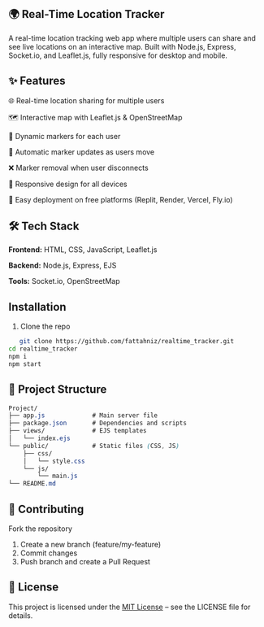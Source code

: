 ## 🌍 Real-Time Location Tracker

A real-time location tracking web app where multiple users can share and see live locations on an interactive map. Built with Node.js, Express, Socket.io, and Leaflet.js, fully responsive for desktop and mobile.

## ✨ Features

🌐 Real-time location sharing for multiple users

🗺 Interactive map with Leaflet.js & OpenStreetMap

📍 Dynamic markers for each user

🔄 Automatic marker updates as users move

❌ Marker removal when user disconnects

📱 Responsive design for all devices

🚀 Easy deployment on free platforms (Replit, Render, Vercel, Fly.io)

## 🛠 Tech Stack
**Frontend:** HTML, CSS, JavaScript, Leaflet.js

**Backend:** Node.js, Express, EJS

**Tools:** Socket.io, OpenStreetMap

## Installation
1. Clone the repo
```bash
   git clone https://github.com/fattahniz/realtime_tracker.git
cd realtime_tracker
npm i
npm start
```

## 📂 Project Structure
```css
Project/
├── app.js             # Main server file
├── package.json       # Dependencies and scripts
├── views/             # EJS templates
│   └── index.ejs
└── public/            # Static files (CSS, JS)
    ├── css/
    │   └── style.css
    └── js/
        └── main.js
└── README.md
```  
        
## 🤝 Contributing
Fork the repository

1. Create a new branch (feature/my-feature)
2. Commit changes
3. Push branch and create a Pull Request

## 📄 License
This project is licensed under the [MIT License](LICENSE) – see the LICENSE
file for details.

